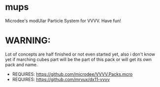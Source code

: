 mups
====

Microdee's modUlar Particle System for VVVV.
Have fun!

WARNING:
====

Lot of concepts are half finished or not even started yet, also i don't know yet if marching cubes part will be the part of this pack or will get its own pack and name.

- REQUIRES: https://github.com/microdee/VVVV.Packs.mcro
- REQUIRES: https://github.com/mrvux/dx11-vvvv